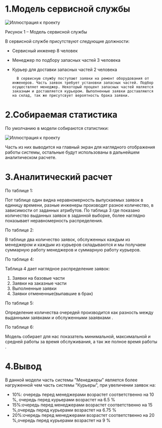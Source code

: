 



# 1.Модель сервисной службы

![Иллюстрация к проекту](https://github.com/xxramm16916/raox-models/tree/master/model_service/screenshot/model.bmp)


Рисунок 1 – Модель сервисной службы

В сервисной службе присутствуют следующие должности:

- Сервисный инженер 8 человек
- Менеджер по подбору запасных частей 3 человека
- Курьер для доставки запасных частей 2 человека

        В сервисную службу поступают заявки на ремонт оборудования от инженеров. Часть заявок требует установки запасных частей. Подбор осуществляет менеджер. Некоторый процент запасных частей является заказным и доставляется курьером. Выполненные заявки доставляются на склад, так же присутсвует вероятность брака заявки.

# 2.Собираемая статистика

По умолчанию в модели собираются статистики:

![Иллюстрация к проекту](https://github.com/xxramm16916/raox-models/tree/master/model_service/screenshot/merkers.bmp)

Часть из них выводится на главный экран для наглядного отображения работы системы, остальные будут использованы в дальнейшем аналитическом расчете.

# 3.Аналитический расчет

По таблице 1:

Пот таблице один видна неравномерность выпускаемых заявок в единицу времени, разные инженеры производят разное количество, в зависимости от заданных атрибутов. По таблица 3 где показано количество выданных заявок в заданной выборке, более наглядно показывает неравномерность распределения.

По таблице 2:

В таблице два количество заявок, обслуженных каждым из менеджером и каждым из курьеров складываются и мы получаем суммарную работу менеджеров и суммарную работу курьеров.

По таблице 4:

Таблица 4 дает наглядное распределение заявок:

1. Заявки на базовые части
2. Заявки на заказные части
3. Выполненные заявки
4. Заявки отмененные(выпавшие в брак)

По таблице 5:

Определение количества очередей производится как разность между выданными заявками и обслуженными зааявками .

По таблице 6:

Модель собирает для нас показатель минимальной, максимальной и средней работы за время обслуживания, а так же полное время работы .

# 4.Вывод

В данной модели часть системы &quot;Менеджеры&quot; является более нагруженной чем часть системы &quot;Курьеры&quot;, при увеличении заявок на:

- 10%: очередь перед менеджерами возрастет соответственно на 10 %, очередь перед курьерами возрастет на 6.5 %
- 15%:очередь перед менеджерами возрастет соответственно на 15 %,очередь перед курьерами возрастет на 6.75 %
- 20%:очередь перед менеджерами возрастет соответственно на 20 %,очередь перед курьерами возрастет на 9 %

